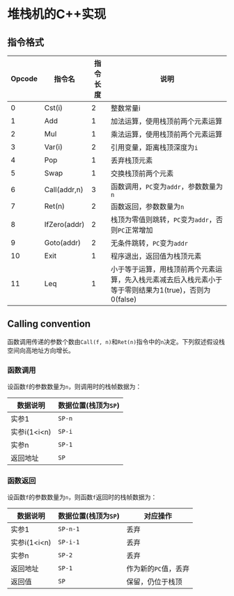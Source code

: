 # 堆栈机的C++实现

## 指令格式

| Opcode | 指令名       | 指令长度 | 说明                                                         |
| ------ | ------------ | -------- | ------------------------------------------------------------ |
| 0      | Cst(i)       | 2        | 整数常量i                                                    |
| 1      | Add          | 1        | 加法运算，使用栈顶前两个元素运算                             |
| 2      | Mul          | 1        | 乘法运算，使用栈顶前两个元素运算                             |
| 3      | Var(i)       | 2        | 引用变量，距离栈顶深度为`i`                                  |
| 4      | Pop          | 1        | 丢弃栈顶元素                                                 |
| 5      | Swap         | 1        | 交换栈顶前两个元素                                           |
| 6      | Call(addr,n) | 3        | 函数调用，`PC`变为`addr`，参数数量为`n`                      |
| 7      | Ret(n)       | 2        | 函数返回，参数数量为`n`                                      |
| 8      | IfZero(addr) | 2        | 栈顶为零值则跳转，`PC`变为`addr`，否则`PC`正常增加           |
| 9      | Goto(addr)   | 2        | 无条件跳转，`PC`变为`addr`                                   |
| 10     | Exit         | 1        | 程序退出，返回值为栈顶元素                                   |
| 11     | Leq          | 1        | 小于等于运算，用栈顶前两个元素运算，先入栈元素减去后入栈元素小于等于零则结果为1(true)，否则为0(false) |

## Calling convention

函数调用传递的参数个数由`Call(f, n)`和`Ret(n)`指令中的`n`决定。下列叙述假设栈空间向高地址方向增长。

### 函数调用

设函数`f`的参数数量为`n`，则调用时的栈帧数据为：

| 数据说明     | 数据位置(栈顶为`SP`) |
| ------------ | -------------------- |
| 实参1        | `SP-n`               |
| 实参i(1<i<n) | `SP-i`               |
| 实参n        | `SP-1`               |
| 返回地址     | `SP`                 |

### 函数返回

设函数`f`的参数数量为`n`，则函数`f`返回时的栈帧数据为：

| 数据说明     | 数据位置(栈顶为`SP`) | 对应操作             |
| ------------ | -------------------- | -------------------- |
| 实参1        | `SP-n-1`             | 丢弃                 |
| 实参i(1<i<n) | `SP-i-1`             | 丢弃                 |
| 实参n        | `SP-2`               | 丢弃                 |
| 返回地址     | `SP-1`               | 作为新的`PC`值，丢弃 |
| 返回值       | `SP`                 | 保留，仍位于栈顶     |

